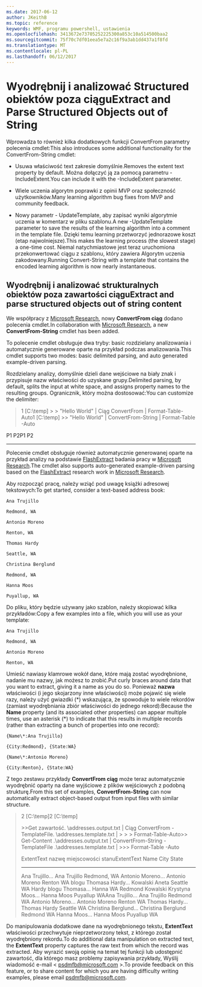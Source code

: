```yaml
---
ms.date: 2017-06-12
author: JKeithB
ms.topic: reference
keywords: WMF, programu powershell, ustawienia
ms.openlocfilehash: 3413672e73705252225300a853c10a514500baa2
ms.sourcegitcommit: 75f70c7df01eea5e7a2c16f9a3ab1dd437a1f8fd
ms.translationtype: MT
ms.contentlocale: pl-PL
ms.lasthandoff: 06/12/2017
---
```

# <a name="extract-and-parse-structured-objects-out-of-string"></a><span data-ttu-id="ae624-102">Wyodrębnij i analizować Structured obiektów poza ciągu</span><span class="sxs-lookup"><span data-stu-id="ae624-102">Extract and Parse Structured Objects out of String</span></span>
<span data-ttu-id="ae624-103">Wprowadza to również kilka dodatkowych funkcji ConvertFrom parametry polecenia cmdlet:</span><span class="sxs-lookup"><span data-stu-id="ae624-103">This also introduces some additional functionality for the ConvertFrom-String cmdlet:</span></span>

-   <span data-ttu-id="ae624-104">Usuwa właściwość text zakresie domyślnie.</span><span class="sxs-lookup"><span data-stu-id="ae624-104">Removes the extent text property by default.</span></span> <span data-ttu-id="ae624-105">Można dołączyć ją za pomocą parametru - IncludeExtent.</span><span class="sxs-lookup"><span data-stu-id="ae624-105">You can include it with the -IncludeExtent parameter.</span></span>

-   <span data-ttu-id="ae624-106">Wiele uczenia algorytm poprawki z opinii MVP oraz społeczność użytkowników.</span><span class="sxs-lookup"><span data-stu-id="ae624-106">Many learning algorithm bug fixes from MVP and community feedback.</span></span>

-   <span data-ttu-id="ae624-107">Nowy parametr - UpdateTemplate, aby zapisać wyniki algorytmie uczenia w komentarz w pliku szablonu.</span><span class="sxs-lookup"><span data-stu-id="ae624-107">A new -UpdateTemplate parameter to save the results of the learning algorithm into a comment in the template file.</span></span> <span data-ttu-id="ae624-108">Dzięki temu learning przetworzyć jednorazowe koszt (etap najwolniejsze).</span><span class="sxs-lookup"><span data-stu-id="ae624-108">This makes the learning process (the slowest stage) a one-time cost.</span></span> <span data-ttu-id="ae624-109">Niemal natychmiastowe jest teraz uruchomiona przekonwertować ciągu z szablonu, który zawiera Algorytm uczenia zakodowany.</span><span class="sxs-lookup"><span data-stu-id="ae624-109">Running Convert-String with a template that contains the encoded learning algorithm is now nearly instantaneous.</span></span>


<a name="extract-and-parse-structured-objects-out-of-string-content"></a><span data-ttu-id="ae624-110">Wyodrębnij i analizować strukturalnych obiektów poza zawartości ciągu</span><span class="sxs-lookup"><span data-stu-id="ae624-110">Extract and parse structured objects out of string content</span></span>
----------------------------------------------------------

<span data-ttu-id="ae624-111">We współpracy z [Microsoft Research](http://research.microsoft.com/), nowy **ConvertFrom ciąg** dodano polecenia cmdlet.</span><span class="sxs-lookup"><span data-stu-id="ae624-111">In collaboration with [Microsoft Research](http://research.microsoft.com/), a new **ConvertFrom-String** cmdlet has been added.</span></span>

<span data-ttu-id="ae624-112">To polecenie cmdlet obsługuje dwa tryby: basic rozdzielany analizowania i automatycznie generowane oparte na przykład podczas analizowania.</span><span class="sxs-lookup"><span data-stu-id="ae624-112">This cmdlet supports two modes: basic delimited parsing, and auto generated example-driven parsing.</span></span>

<span data-ttu-id="ae624-113">Rozdzielany analizy, domyślnie dzieli dane wejściowe na biały znak i przypisuje nazw właściwości do uzyskane grupy.</span><span class="sxs-lookup"><span data-stu-id="ae624-113">Delimited parsing, by default, splits the input at white space, and assigns property names to the resulting groups.</span></span> <span data-ttu-id="ae624-114">Ogranicznik, który można dostosować:</span><span class="sxs-lookup"><span data-stu-id="ae624-114">You can customize the delimiter:</span></span>

> <span data-ttu-id="ae624-115">1 \[C:\\temp\] &gt; &gt; "Hello World" | Ciąg ConvertFrom | Format-Table-Auto</span><span class="sxs-lookup"><span data-stu-id="ae624-115">1 \[C:\\temp\] &gt;&gt; "Hello World" | ConvertFrom-String | Format-Table -Auto</span></span>

<span data-ttu-id="ae624-116">P1 P2</span><span class="sxs-lookup"><span data-stu-id="ae624-116">P1    P2</span></span>
--    --

<span data-ttu-id="ae624-117">Polecenie cmdlet obsługuje również automatycznie generowanej oparte na przykład analizy na podstawie [FlashExtract](http://research.microsoft.com/en-us/um/people/sumitg/flashextract.html) badania pracy w [Microsoft Research](http://research.microsoft.com).</span><span class="sxs-lookup"><span data-stu-id="ae624-117">The cmdlet also supports auto-generated example-driven parsing based on the [FlashExtract](http://research.microsoft.com/en-us/um/people/sumitg/flashextract.html) research work in [Microsoft Research](http://research.microsoft.com).</span></span>

<span data-ttu-id="ae624-118">Aby rozpocząć pracę, należy wziąć pod uwagę książki adresowej tekstowych:</span><span class="sxs-lookup"><span data-stu-id="ae624-118">To get started, consider a text-based address book:</span></span>

    Ana Trujillo

    Redmond, WA

    Antonio Moreno

    Renton, WA

    Thomas Hardy

    Seattle, WA

    Christina Berglund

    Redmond, WA

    Hanna Moos

    Puyallup, WA

<span data-ttu-id="ae624-119">Do pliku, który będzie używany jako szablon, należy skopiować kilka przykładów:</span><span class="sxs-lookup"><span data-stu-id="ae624-119">Copy a few examples into a file, which you will use as your template:</span></span>

    Ana Trujillo

    Redmond, WA

    Antonio Moreno

    Renton, WA

   

<span data-ttu-id="ae624-120">Umieść nawiasy klamrowe wokół dane, które mają zostać wyodrębnione, nadanie mu nazwy, jak możesz to zrobić.</span><span class="sxs-lookup"><span data-stu-id="ae624-120">Put curly braces around data that you want to extract, giving it a name as you do so.</span></span> <span data-ttu-id="ae624-121">Ponieważ **nazwa** właściwości (i jego skojarzony inne właściwości) może pojawić się wiele razy, należy użyć gwiazdki (\*) wskazująca, że spowoduje to wiele rekordów (zamiast wyodrębniania zbiór właściwości do jednego rekord):</span><span class="sxs-lookup"><span data-stu-id="ae624-121">Because the **Name** property (and its associated other properties) can appear multiple times, use an asterisk (\*) to indicate that this results in multiple records (rather than extracting a bunch of properties into one record):</span></span>

    {Name\*:Ana Trujillo}

    {City:Redmond}, {State:WA}

    {Name\*:Antonio Moreno}

    {City:Renton}, {State:WA}

<span data-ttu-id="ae624-122">Z tego zestawu przykłady **ConvertFrom ciąg** może teraz automatycznie wyodrębnić oparty na dane wyjściowe z plików wejściowych z podobną strukturę.</span><span class="sxs-lookup"><span data-stu-id="ae624-122">From this set of examples, **ConvertFrom-String** can now automatically extract object-based output from input files with similar structure.</span></span>

> <span data-ttu-id="ae624-123">2 \[C:\\temp\]</span><span class="sxs-lookup"><span data-stu-id="ae624-123">2 \[C:\\temp\]</span></span>
>
> <span data-ttu-id="ae624-124">&gt;&gt;Get zawartość. \\addresses.output.txt | Ciąg ConvertFrom - TemplateFile. \\addresses.template.txt | &gt; &gt; &gt; Format-Table-Auto</span><span class="sxs-lookup"><span data-stu-id="ae624-124">&gt;&gt; Get-Content .\\addresses.output.txt | ConvertFrom-String -TemplateFile .\\addresses.template.txt | &gt;&gt;&gt; Format-Table -Auto</span></span>
>
> <span data-ttu-id="ae624-125">ExtentText nazwę miejscowości stanu</span><span class="sxs-lookup"><span data-stu-id="ae624-125">ExtentText                     Name               City     State</span></span>
> ----------                     ----               ----     -----
> <span data-ttu-id="ae624-126">Ana Trujillo...                Ana Trujillo Redmond, WA Antonio Moreno...              Antonio Moreno Renton WA blogu Thomasa Hardy...                Kowalski Aneta Seattle WA Hardy blogu Thomasa...          Hanna WA Redmond Kowalski Krystyna Moos...                  Hanna Moos Puyallup WA</span><span class="sxs-lookup"><span data-stu-id="ae624-126">Ana Trujillo...                Ana Trujillo       Redmond  WA Antonio Moreno...              Antonio Moreno     Renton   WA Thomas Hardy...                Thomas Hardy       Seattle  WA Christina Berglund...          Christina Berglund Redmond  WA Hanna Moos...                  Hanna Moos         Puyallup WA</span></span>

<span data-ttu-id="ae624-127">Do manipulowania dodatkowe dane na wyodrębnionego tekstu, **ExtentText** właściwości przechwytuje nieprzetworzony tekst, z którego został wyodrębniony rekordu.</span><span class="sxs-lookup"><span data-stu-id="ae624-127">To do additional data manipulation on extracted text, the **ExtentText** property captures the raw text from which the record was extracted.</span></span> <span data-ttu-id="ae624-128">Aby wyrazić swoją opinię na temat tej funkcji lub udostępnić zawartość, dla którego masz problemy zapisywania przykłady, Wyślij wiadomość e-mail < psdmfb@microsoft.com >.</span><span class="sxs-lookup"><span data-stu-id="ae624-128">To provide feedback on this feature, or to share content for which you are having difficulty writing examples, please email <psdmfb@microsoft.com>.</span></span>

